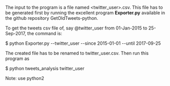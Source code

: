 The input to the program is a file named <twitter_user>.csv. This file has to be generated first by running the excellent program __Exporter.py__ available in the github repository GetOldTweets-python.

To get the tweets csv file of, say @twitter_user from 01-Jan-2015 to 25-Sep-2017, the command is:

$ python Exporter.py --twitter_user --since 2015-01-01 --until 2017-09-25

The created file has to be renamed to twitter_user.csv. Then run this program as

$ python tweets_analysis twitter_user

Note: use python2
